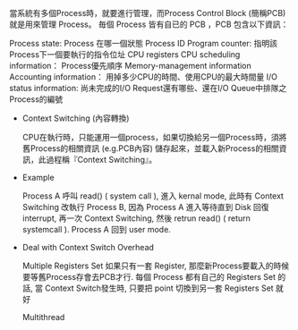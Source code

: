
當系統有多個Process時，就要進行管理，而Process Control Block (簡稱PCB)就是用來管理 Process。
毎個 Process 皆有自已的 PCB ，PCB 包含以下資訊：

Process state: Process 在哪一個狀態
Process ID
Program counter: 指明該Process下一個要執行的指令位址
CPU registers
CPU scheduling information： Process優先順序
Memory-management information
Accounting information： 用掉多少CPU的時間、使用CPU的最大時間量
I/O status information: 尚未完成的I/O Request還有哪些、還在I/O Queue中排隊之Process的編號

-   Context Switching (內容轉換)

    CPU在執行時，只能運用一個process，如果切換給另一個Process時，須將舊Process的相關資訊 (e.g.PCB內容) 儲存起來，並載入新Process的相關資訊，此過程稱『Context Switching』。

- Example

    Process A 呼叫 read() ( system call ), 進入 kernal mode, 此時有 Context Switching 改執行 Process B, 因為 Process A 進入等待直到 Disk 回復 interrupt, 再一次 Context Switching, 然後 retrun read() ( return systemcall ). Process A 回到 user mode.

- Deal with Context Switch Overhead

    Multiple Registers Set 如果只有一套 Register, 那麼新Process要載入的時候要等舊Process存會去PCB才行. 每個 Process 都有自己的 Registers Set 的話, 當 Context Switch發生時, 只要把 point 切換到另一套 Registers Set 就好

    Multithread